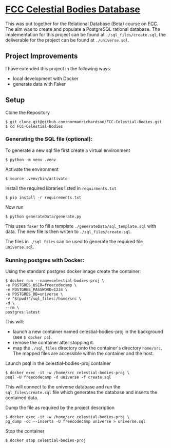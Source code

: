 
# [FCC Celestial Bodies Database](https://www.freecodecamp.org/learn/relational-database/build-a-celestial-bodies-database-project/build-a-celestial-bodies-database)

This was put together for the Relational Database (Beta) course on [FCC](https://www.freecodecamp.org/learn/relational-database/). The aim was to create and populate a PostgreSQL rational database. The implementation for this project can be found at `./sql_files/create.sql`, the deliverable for the project can be found at `./universe.sql`.

## Project Improvements
I have extended this project in the following ways:
* local development with Docker
* generate data with Faker

## Setup

Clone the Repository

```
$ git clone git@github.com:normanrichardson/FCC-Celestial-Bodies.git
$ cd FCC-Celestial-Bodies
```

### Generating the SQL file (optional):
To generate a new sql file first create a virtual environment
```
$ python -m venv .venv
```
Activate the environment
```
$ source .venv/bin/activate
```
Install the required libraries listed in `requirments.txt`
```
$ pip install -r requirements.txt 
```
Now run 
```
$ python generateData/generate.py 
```
This uses `faker` to fill a template `./generateData/sql_template.sql` with data. The new file is then writen to `./sql_files/create.sql`.

The files in `./sql_files` can be used to generate the required file `universe.sql`.

### Running postgres with Docker:
Using the standard postgres docker image create the container:
```
$ docker run --name=celestial-bodies-proj \
-e POSTGRES_USER=freecodecamp \
-e POSTGRES_PASSWORD=1234 \
-e POSTGRES_DB=universe \
-v "$(pwd)"/sql_files:/home/src \
-d \
--rm \
postgres:latest
```
This will:
* launch a new container named celestial-bodies-proj in the background (see `$ docker ps`). 
* remove the container after stopping it.
* map the `./sql_files` directory onto the container's directory `home/src`. 
The mapped files are accessible within the container and the host.

Launch psql in the celestial-bodies-proj container
```
$ docker exec -it -w /home/src celestial-bodies-proj \
psql -U freecodecamp -d universe -f create.sql
```
This will connect to the universe database and run the `sql_files\create.sql` file which generates the database and inserts the contained data. 

Dump the file as required by the project description
```
$ docker exec -it -w /home/src celestial-bodies-proj \
pg_dump -cC --inserts -U freecodecamp universe > universe.sql
```
Stop the container
```
$ docker stop celestial-bodies-proj
```
